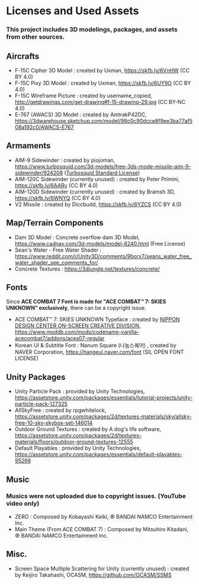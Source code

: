 # Licenses and Used Assets

### This project includes 3D modelings, packages, and assets from other sources.

## Aircrafts

- F-15C Cipher 3D Model : created by Uxman, https://skfb.ly/6VnHW (CC BY 4.0)
- F-15C Pixy 3D Model : created by Uxman, https://skfb.ly/6UY9O (CC BY 4.0)
- F-15C Wireframe Picture : created by username_copied, http://getdrawings.com/get-drawing#f-15-drawing-29.jpg (CC BY-NC 4.0)
- E-767 (AWACS) 3D Model : created by AmtrakP42DC, https://3dwarehouse.sketchup.com/model/98c0c90dcce8f9ee3ba77af508a192c0/AWACS-E767

## Armaments

- AIM-9 Sidewinder : created by piojoman, https://www.turbosquid.com/3d-models/free-3ds-mode-missile-aim-9-sidewinder/924208 ([Turbosquid Standard License](https://blog.turbosquid.com/turbosquid-3d-model-license/))
- AIM-120C Sidewinder (currently unused) : created by Peter Primini, https://skfb.ly/6AARv (CC BY 4.0)
- AIM-120D Sidewinder (currently unused) : created by Bramsh 3D, https://skfb.ly/6WNYQ (CC BY 4.0)
- V2 Missile : created by Diccbudd, https://skfb.ly/6YZCS (CC BY 4.0)

## Map/Terrain Components

- Dam 3D Model : Concrete overflow dam 3D Model, https://www.cadnav.com/3d-models/model-8240.html (Free License)
- Sean's Water - Free Water Shader : https://www.reddit.com/r/Unity3D/comments/9borx7/seans_water_free_water_shader_see_comments_for/
- Concrete Textures : https://3djungle.net/textures/concrete/

## Fonts

Since **ACE COMBAT 7 Font is made for "ACE COMBAT™ 7: SKIES UNKNOWN" exclusively**, there can be a copyright issue.
- ACE COMBAT™ 7: SKIES UNKNOWN Typeface : created by [NIPPON DESIGN CENTER ON-SCREEN CREATIVE DIVISION](https://ndcosd.jp/ace-combat-7-skies-unknown), https://www.moddb.com/mods/codename-vanilla-acecombat7/addons/aces07-regular
- Korean UI & Subtitle Font : Nanum Square (나눔스퀘어) , created by NAVER Corporation, https://hangeul.naver.com/font (SIL OPEN FONT LICENSE)

## Unity Packages

- Unity Particle Pack : provided by Unity Technologies, https://assetstore.unity.com/packages/essentials/tutorial-projects/unity-particle-pack-127325
- AllSkyFree : created by rpgwhitelock, https://assetstore.unity.com/packages/2d/textures-materials/sky/allsky-free-10-sky-skybox-set-146014
- Outdoor Ground Textures : created by A dog's life software, https://assetstore.unity.com/packages/2d/textures-materials/floors/outdoor-ground-textures-12555
- Default Playables : provided by Unity Technologies, https://assetstore.unity.com/packages/essentials/default-playables-95266

## Music

### Musics were not uploaded due to copyright issues. (YouTube video only)

- ZERO : Composed by Kobayashi Keiki, ℗ BANDAI NAMCO Entertainment Inc.
- Main Theme (From ACE COMBAT 7) : Composed by Mitsuhiro Kitadani, ℗ BANDAI NAMCO Entertainment Inc.

## Misc.

- Screen Space Multiple Scattering for Unity (currently unused) : created by Keijiro Takahashi, OCASM, https://github.com/OCASM/SSMS

